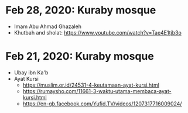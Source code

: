 # Feb 28, 2020: Kuraby mosque
* Imam Abu Ahmad Ghazaleh
* Khutbah and sholat: https://www.youtube.com/watch?v=Tae4E1tjb3o

# Feb 21, 2020: Kuraby mosque
* Ubay ibn Ka'b
* Ayat Kursi
  * https://muslim.or.id/24531-4-keutamaan-ayat-kursi.html
  * https://rumaysho.com/11661-3-waktu-utama-membaca-ayat-kursi.html
  * https://en-gb.facebook.com/Yufid.TV/videos/1207317716009024/

